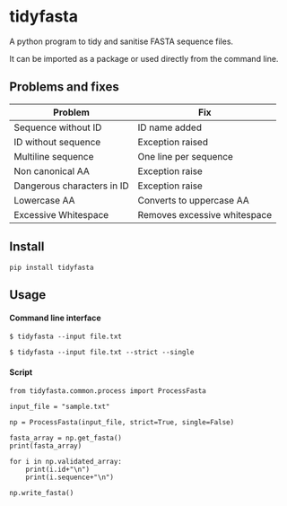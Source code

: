 # tidyfasta

 A python program to tidy and sanitise FASTA sequence files.
 
 It can be imported as a package or used directly from the command line.

## Problems and fixes

| Problem                     | Fix                                     |
|-----------------------------|-----------------------------------------|
| Sequence without ID         | ID name added                           |
| ID without sequence         | Exception raised                        |
| Multiline sequence          | One line per sequence                   |
| Non canonical AA            | Exception raise                         |
| Dangerous characters in ID  | Exception raise                         |
| Lowercase AA                | Converts to uppercase AA                |
| Excessive Whitespace        | Removes excessive whitespace            | 

## Install

    pip install tidyfasta

## Usage

#### Command line interface

    $ tidyfasta --input file.txt
    
    $ tidyfasta --input file.txt --strict --single

#### Script

    from tidyfasta.common.process import ProcessFasta
    
    input_file = "sample.txt"
    
    np = ProcessFasta(input_file, strict=True, single=False)
    
    fasta_array = np.get_fasta()
    print(fasta_array)
    
    for i in np.validated_array:
        print(i.id+"\n")
        print(i.sequence+"\n")
    
    np.write_fasta()
